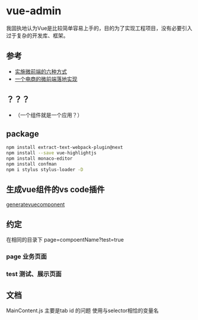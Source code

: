 # vue-admin

我固执地认为Vue是比较简单容易上手的，目的为了实现工程项目，没有必要引入过于复杂的开发库、框架。

## 参考

- [实施微前端的六种方式](https://segmentfault.com/a/1190000015566927)
- [一个电商的微前端落地实现](https://www.jianshu.com/p/81272689a134)

## ？？？

- （一个组件就是一个应用？）

## package

``` bash
npm install extract-text-webpack-plugin@next
npm install --save vue-highlightjs
npm install monaco-editor
npm install confman 
npm i stylus stylus-loader -D
```

## 生成vue组件的vs code插件

[generatevuecomponent](https://marketplace.visualstudio.com/items?itemName=ShoneSingLone.generatevuecomponent)

## 约定

在相同的目录下
page=compoentName?test=true

### page 业务页面

### test 测试、展示页面

## 文档

MainContent.js 主要是tab id 的问题 使用与selector相恰的变量名
